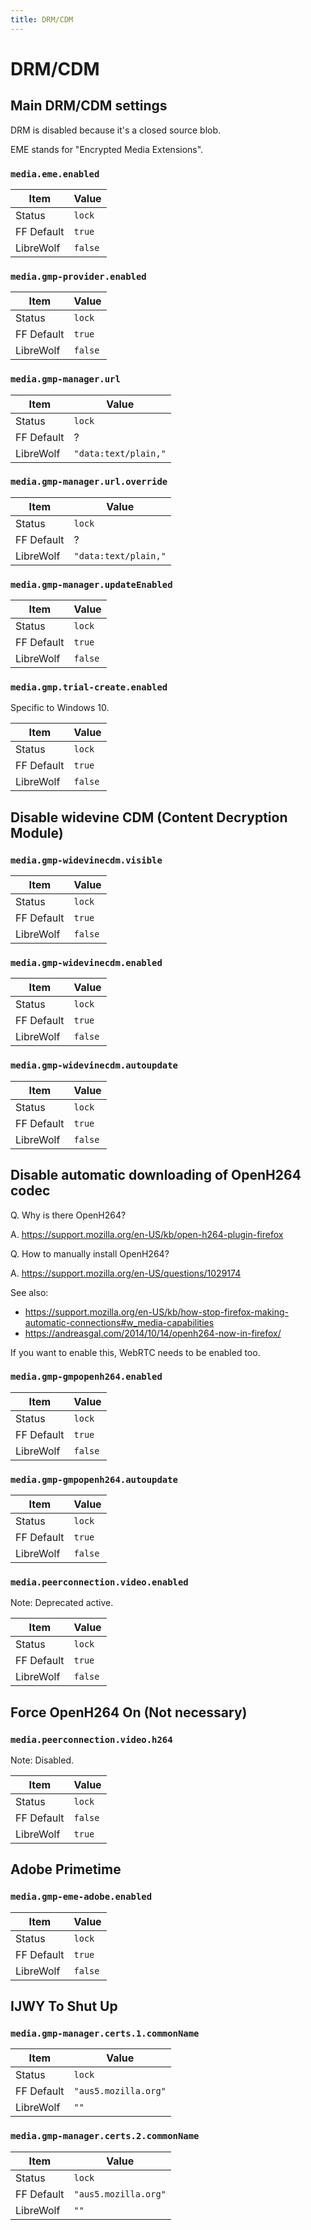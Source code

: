 ```yaml
---
title: DRM/CDM
---
```


# DRM/CDM

## Main DRM/CDM settings

DRM is disabled because it's a closed source blob.

EME stands for "Encrypted Media Extensions".

### `media.eme.enabled`

| Item       | Value |
| ---------- | ----- |
| Status     | `lock` |
| FF Default | `true` |
| LibreWolf  | `false` |

### `media.gmp-provider.enabled`

| Item       | Value |
| ---------- | ----- |
| Status     | `lock` |
| FF Default | `true` |
| LibreWolf  | `false` |

### `media.gmp-manager.url`

| Item       | Value |
| ---------- | ----- |
| Status     | `lock` |
| FF Default | ? |
| LibreWolf  | `"data:text/plain,"` |

### `media.gmp-manager.url.override`

| Item       | Value |
| ---------- | ----- |
| Status     | `lock` |
| FF Default | ? |
| LibreWolf  | `"data:text/plain,"` |

### `media.gmp-manager.updateEnabled`

| Item       | Value |
| ---------- | ----- |
| Status     | `lock` |
| FF Default | `true` |
| LibreWolf  | `false` |

### `media.gmp.trial-create.enabled`

Specific to Windows 10.

| Item       | Value |
| ---------- | ----- |
| Status     | `lock` |
| FF Default | `true` |
| LibreWolf  | `false` |

## Disable widevine CDM (Content Decryption Module)

### `media.gmp-widevinecdm.visible`

| Item       | Value |
| ---------- | ----- |
| Status     | `lock` |
| FF Default | `true` |
| LibreWolf  | `false` |

### `media.gmp-widevinecdm.enabled`

| Item       | Value |
| ---------- | ----- |
| Status     | `lock` |
| FF Default | `true` |
| LibreWolf  | `false` |

### `media.gmp-widevinecdm.autoupdate`

| Item       | Value |
| ---------- | ----- |
| Status     | `lock` |
| FF Default | `true` |
| LibreWolf  | `false` |

## Disable automatic downloading of OpenH264 codec

Q. Why is there OpenH264?

A. https://support.mozilla.org/en-US/kb/open-h264-plugin-firefox

Q. How to manually install OpenH264?

A. https://support.mozilla.org/en-US/questions/1029174

See also:

- https://support.mozilla.org/en-US/kb/how-stop-firefox-making-automatic-connections#w_media-capabilities
- https://andreasgal.com/2014/10/14/openh264-now-in-firefox/

If you want to enable this, WebRTC needs to be enabled too.

### `media.gmp-gmpopenh264.enabled`

| Item       | Value |
| ---------- | ----- |
| Status     | `lock` |
| FF Default | `true` |
| LibreWolf  | `false` |

### `media.gmp-gmpopenh264.autoupdate`

| Item       | Value |
| ---------- | ----- |
| Status     | `lock` |
| FF Default | `true` |
| LibreWolf  | `false` |

### `media.peerconnection.video.enabled`

Note: Deprecated active.

| Item       | Value |
| ---------- | ----- |
| Status     | `lock` |
| FF Default | `true` |
| LibreWolf  | `false` |

## Force OpenH264 On (Not necessary)

### `media.peerconnection.video.h264`

Note: Disabled.

| Item       | Value |
| ---------- | ----- |
| Status     | `lock` |
| FF Default | `false` |
| LibreWolf  | `true` |

## Adobe Primetime

### `media.gmp-eme-adobe.enabled`

| Item       | Value |
| ---------- | ----- |
| Status     | `lock` |
| FF Default | `true` |
| LibreWolf  | `false` |

## IJWY To Shut Up

### `media.gmp-manager.certs.1.commonName`

| Item       | Value |
| ---------- | ----- |
| Status     | `lock` |
| FF Default | `"aus5.mozilla.org"` |
| LibreWolf  | `""` |

### `media.gmp-manager.certs.2.commonName`

| Item       | Value |
| ---------- | ----- |
| Status     | `lock` |
| FF Default | `"aus5.mozilla.org"` |
| LibreWolf  | `""` |
